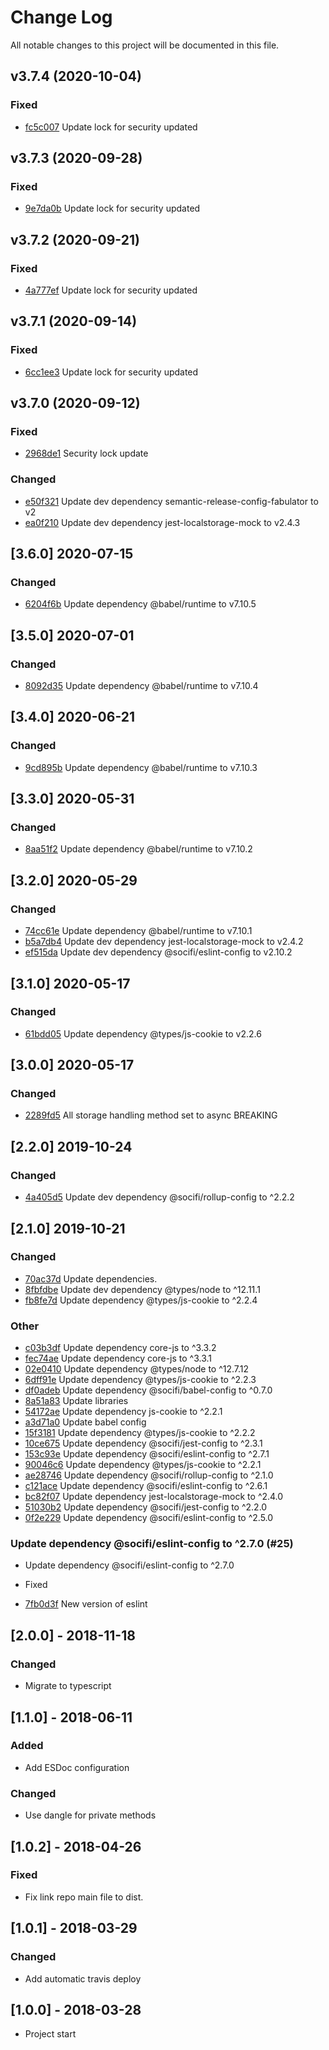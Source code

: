 # Change Log
All notable changes to this project will be documented in this file.

## v3.7.4 (2020-10-04)
### Fixed
- [fc5c007](https://github.com/fabulator/storage-keeper/commit/fc5c007fc301bdd30235b91ced8029e5bc5adf93) Update lock for security updated

## v3.7.3 (2020-09-28)
### Fixed
- [9e7da0b](https://github.com/fabulator/storage-keeper/commit/9e7da0be73c19ca82ed4d48feb8b1fed9ceff5ab) Update lock for security updated

## v3.7.2 (2020-09-21)
### Fixed
- [4a777ef](https://github.com/fabulator/storage-keeper/commit/4a777efd5a8ab322d933a139ee29a69e500e7256) Update lock for security updated

## v3.7.1 (2020-09-14)
### Fixed
- [6cc1ee3](https://github.com/fabulator/storage-keeper/commit/6cc1ee3ad6e18b543e70ee0c64bdadd3004f6f88) Update lock for security updated

## v3.7.0 (2020-09-12)
### Fixed
- [2968de1](https://github.com/fabulator/storage-keeper/commit/2968de16a8008ea4bdf547dcdccd8c8be183ba7e) Security lock update

### Changed
- [e50f321](https://github.com/fabulator/storage-keeper/commit/e50f321c557e68c8ea618b0938fa85819ea563dd) Update dev dependency semantic-release-config-fabulator to v2 
- [ea0f210](https://github.com/fabulator/storage-keeper/commit/ea0f2104ba223979671b14a935284fa0dcdd112c) Update dev dependency jest-localstorage-mock to v2.4.3 

## [3.6.0] 2020-07-15
### Changed
- [6204f6b](https://github.com/fabulator/storage-keeper/commit/6204f6bcba76aead06796f6f9f68f12c2788b395) Update dependency @babel/runtime to v7.10.5

## [3.5.0] 2020-07-01
### Changed
- [8092d35](https://github.com/fabulator/storage-keeper/commit/8092d35fd033a69e3e7e8865a520420884359456) Update dependency @babel/runtime to v7.10.4

## [3.4.0] 2020-06-21
### Changed
- [9cd895b](https://github.com/fabulator/storage-keeper/commit/9cd895b90e07e6a4206be104a047dfba2eb7430c) Update dependency @babel/runtime to v7.10.3

## [3.3.0] 2020-05-31
### Changed
- [8aa51f2](https://github.com/fabulator/storage-keeper/commit/8aa51f2aa5f3be4a2cecc04b8cc5cc17aaf800db) Update dependency @babel/runtime to v7.10.2

## [3.2.0] 2020-05-29
### Changed
- [74cc61e](https://github.com/fabulator/storage-keeper/commit/74cc61e3225dbccb321700af1dfb3b788130a803) Update dependency @babel/runtime to v7.10.1
- [b5a7db4](https://github.com/fabulator/storage-keeper/commit/b5a7db44be41acf2e8c8dcf2e62c1b2f444f09f7) Update dev dependency jest-localstorage-mock to v2.4.2 
- [ef515da](https://github.com/fabulator/storage-keeper/commit/ef515da6d5d2f178ea09aa078cf1dd6a0d35dfe5) Update dev dependency @socifi/eslint-config to v2.10.2 

## [3.1.0] 2020-05-17
### Changed
- [61bdd05](https://github.com/fabulator/storage-keeper/commit/61bdd05f3a7adcb529d06f1d2fee0122795c1537) Update dependency @types/js-cookie to v2.2.6

## [3.0.0] 2020-05-17
### Changed
- [2289fd5](https://github.com/fabulator/storage-keeper/commit/2289fd52cd8a2448d0521a6fc0db07d3ae59e108) All storage handling method set to async BREAKING

## [2.2.0] 2019-10-24
### Changed
- [4a405d5](https://github.com/fabulator/storage-keeper/commit/4a405d527ca86811f355e4b0efc5d6a739f7a625) Update dev dependency @socifi/rollup-config to ^2.2.2

## [2.1.0] 2019-10-21
### Changed
- [70ac37d](https://github.com/fabulator/storage-keeper/commit/70ac37d2f1a4a641d03cc7f941ff40516abc84d1) Update dependencies.
- [8fbfdbe](https://github.com/fabulator/storage-keeper/commit/8fbfdbe9d6d33f5be757a73bfea9b6e2324f0aa5) Update dev dependency @types/node to ^12.11.1 
- [fb8fe7d](https://github.com/fabulator/storage-keeper/commit/fb8fe7d5708ec254084672976551d05054427dd9) Update dependency @types/js-cookie to ^2.2.4

### Other
- [c03b3df](https://github.com/fabulator/storage-keeper/commit/c03b3dfa011cc6a0a5327a5af37165130670a1ec) Update dependency core-js to ^3.3.2
- [fec74ae](https://github.com/fabulator/storage-keeper/commit/fec74ae6dafbb468aa17d35014cf360a6d994bf4) Update dependency core-js to ^3.3.1
- [02e0410](https://github.com/fabulator/storage-keeper/commit/02e0410bb7c87bce634dbb80c8e86c4eace996c1) Update dependency @types/node to ^12.7.12
- [6dff91e](https://github.com/fabulator/storage-keeper/commit/6dff91e0f3250ad8fae31a17d10c86f0960bd05b) Update dependency @types/js-cookie to ^2.2.3
- [df0adeb](https://github.com/fabulator/storage-keeper/commit/df0adebb96e705da2b154c3ae514a215286df60f) Update dependency @socifi/babel-config to ^0.7.0
- [8a51a83](https://github.com/fabulator/storage-keeper/commit/8a51a8349a11c77e2e8d79e2d0a39299b346ea9a) Update libraries
- [54172ae](https://github.com/fabulator/storage-keeper/commit/54172ae216cdd9b632ee100bfd3b20f3ffc572bb) Update dependency js-cookie to ^2.2.1
- [a3d71a0](https://github.com/fabulator/storage-keeper/commit/a3d71a0b25c8c6b7f6c8d36bf399b73937740517) Update babel config
- [15f3181](https://github.com/fabulator/storage-keeper/commit/15f318149f44dcd321d1bc4757205e036397ddb5) Update dependency @types/js-cookie to ^2.2.2
- [10ce675](https://github.com/fabulator/storage-keeper/commit/10ce675b5b061648d4026274d932cab6f67ef1ff) Update dependency @socifi/jest-config to ^2.3.1
- [153c93e](https://github.com/fabulator/storage-keeper/commit/153c93e9d1e511cb0310bec2f0a6017018386109) Update dependency @socifi/eslint-config to ^2.7.1
- [90046c6](https://github.com/fabulator/storage-keeper/commit/90046c6a89556d83c55579d256191a76c5d33d99) Update dependency @types/js-cookie to ^2.2.1
- [ae28746](https://github.com/fabulator/storage-keeper/commit/ae28746473b197e5dc8e52a8067059e1e54ce0f0) Update dependency @socifi/rollup-config to ^2.1.0
- [c121ace](https://github.com/fabulator/storage-keeper/commit/c121acee16af44b7e0e7adafebf810fa3fcc7546) Update dependency @socifi/eslint-config to ^2.6.1
- [bc82f07](https://github.com/fabulator/storage-keeper/commit/bc82f07c87e5b68d98514323897d87cb2c462432) Update dependency jest-localstorage-mock to ^2.4.0
- [51030b2](https://github.com/fabulator/storage-keeper/commit/51030b2b84121fc033723bb43aec226719fe323a) Update dependency @socifi/jest-config to ^2.2.0
- [0f2e229](https://github.com/fabulator/storage-keeper/commit/0f2e22909279a99e424001635cb0e29f371fea0d) Update dependency @socifi/eslint-config to ^2.5.0

### Update dependency @socifi/eslint-config to ^2.7.0 (#25)

* Update dependency @socifi/eslint-config to ^2.7.0

* Fixed
- [7fb0d3f](https://github.com/fabulator/storage-keeper/commit/7fb0d3f1d8485bf3046efdd669b6eabb7be1e719) New version of eslint

## [2.0.0] - 2018-11-18
### Changed
- Migrate to typescript


## [1.1.0] - 2018-06-11
### Added
- Add ESDoc configuration

### Changed
- Use dangle for private methods

## [1.0.2] - 2018-04-26
### Fixed
- Fix link repo main file to dist.

## [1.0.1] - 2018-03-29
### Changed
- Add automatic travis deploy

## [1.0.0] - 2018-03-28
- Project start
